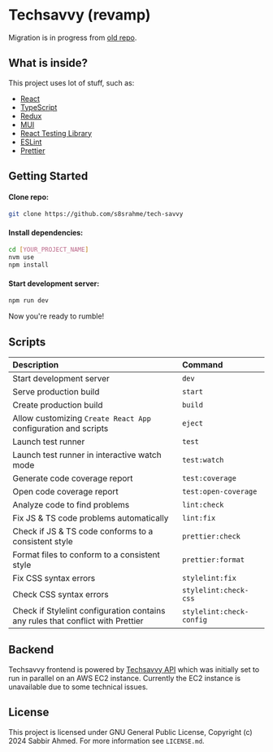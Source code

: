 # Techsavvy (revamp)

Migration is in progress from [old repo](https://github.com/s8srahme/techsavvy).

## What is inside?

This project uses lot of stuff, such as:

- [React](https://react.dev/)
- [TypeScript](https://www.typescriptlang.org/)
- [Redux](https://redux.js.org/)
- [MUI](https://mui.com/)
- [React Testing Library](https://testing-library.com/docs/react-testing-library/intro)
- [ESLint](https://eslint.org/)
- [Prettier](https://prettier.io/)

## Getting Started

#### Clone repo:

```bash
git clone https://github.com/s8srahme/tech-savvy
```

#### Install dependencies:

```bash
cd [YOUR_PROJECT_NAME]
nvm use
npm install
```

#### Start development server:

```bash
npm run dev
```

Now you're ready to rumble!

## Scripts

| Description                                                                     | Command                  |
| :------------------------------------------------------------------------------ | :----------------------- |
| Start development server                                                        | `dev`                    |
| Serve production build                                                          | `start`                  |
| Create production build                                                         | `build`                  |
| Allow customizing `Create React App` configuration and scripts                  | `eject`                  |
| Launch test runner                                                              | `test`                   |
| Launch test runner in interactive watch mode                                    | `test:watch`             |
| Generate code coverage report                                                   | `test:coverage`          |
| Open code coverage report                                                       | `test:open-coverage`     |
| Analyze code to find problems                                                   | `lint:check`             |
| Fix JS & TS code problems automatically                                         | `lint:fix`               |
| Check if JS & TS code conforms to a consistent style                            | `prettier:check`         |
| Format files to conform to a consistent style                                   | `prettier:format`        |
| Fix CSS syntax errors                                                           | `stylelint:fix`          |
| Check CSS syntax errors                                                         | `stylelint:check-css`    |
| Check if Stylelint configuration contains any rules that conflict with Prettier | `stylelint:check-config` |

## Backend

Techsavvy frontend is powered by [Techsavvy API](https://github.com/s8srahme/techsavvy-api) which was initially set to run in parallel on an AWS EC2 instance. Currently the EC2 instance is unavailable due to some technical issues.

## License

This project is licensed under GNU General Public License, Copyright (c) 2024 Sabbir Ahmed. For more information see `LICENSE.md`.
